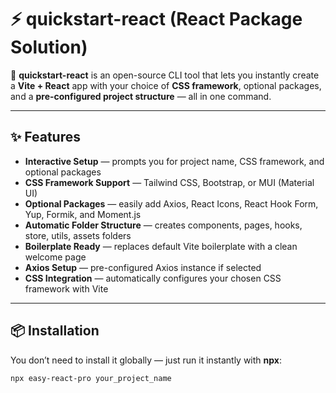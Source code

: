 # ⚡ quickstart-react (React Package Solution)

🚀 **quickstart-react** is an open-source CLI tool that lets you instantly create a **Vite + React** app with your choice of **CSS framework**, optional packages, and a **pre-configured project structure** — all in one command.

---

## ✨ Features
- **Interactive Setup** — prompts you for project name, CSS framework, and optional packages  
- **CSS Framework Support** — Tailwind CSS, Bootstrap, or MUI (Material UI)  
- **Optional Packages** — easily add Axios, React Icons, React Hook Form, Yup, Formik, and Moment.js  
- **Automatic Folder Structure** — creates components, pages, hooks, store, utils, assets folders  
- **Boilerplate Ready** — replaces default Vite boilerplate with a clean welcome page  
- **Axios Setup** — pre-configured Axios instance if selected  
- **CSS Integration** — automatically configures your chosen CSS framework with Vite  

---

## 📦 Installation
You don’t need to install it globally — just run it instantly with **npx**:

```bash
npx easy-react-pro your_project_name

